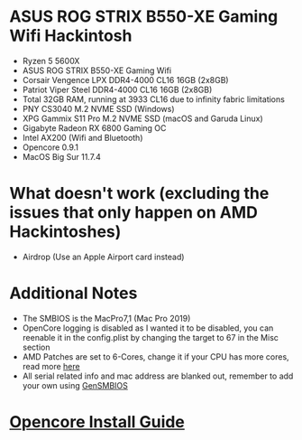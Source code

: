# ASUS ROG STRIX B550-XE Gaming Wifi Hackintosh

- Ryzen 5 5600X
- ASUS ROG STRIX B550-XE Gaming Wifi
- Corsair Vengence LPX DDR4-4000 CL16 16GB (2x8GB)
- Patriot Viper Steel DDR4-4000 CL16 16GB (2x8GB)
- Total 32GB RAM, running at 3933 CL16 due to infinity fabric limitations
- PNY CS3040 M.2 NVME SSD (Windows)
- XPG Gammix S11 Pro M.2 NVME SSD (macOS and Garuda Linux)
- Gigabyte Radeon RX 6800 Gaming OC
- Intel AX200 (Wifi and Bluetooth)
- Opencore 0.9.1
- MacOS Big Sur 11.7.4

# What doesn't work (excluding the issues that only happen on AMD Hackintoshes)

- Airdrop (Use an Apple Airport card instead)

# Additional Notes
- The SMBIOS is the MacPro7,1 (Mac Pro 2019)
- OpenCore logging is disabled as I wanted it to be disabled, you can reenable it in the config.plist by changing the target to 67 in the Misc section
- AMD Patches are set to 6-Cores, change it if your CPU has more cores, read more [here](https://github.com/AMD-OSX/AMD_Vanilla)
- All serial related info and mac address are blanked out, remember to add your own using [GenSMBIOS](https://github.com/corpnewt/GenSMBIOS)

# [Opencore Install Guide](https://dortania.github.io/OpenCore-Install-Guide/)
